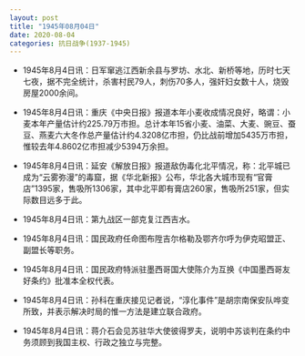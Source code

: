 ```yaml
---
layout: post
title: "1945年08月04日"
date: 2020-08-04
categories: 抗日战争(1937-1945)
---
```


<meta name="referrer" content="no-referrer" />

- 1945年8月4日讯：日军窜逃江西新余县与罗坊、水北、新桥等地，历时七天七夜，据不完全统计，杀害村民79人，刺伤70多人，强奸妇女数十人，烧毁房屋2000余间。 

- 1945年8月4日讯：重庆《中央日报》报道本年小麦收成情况良好，略谓：小麦本年产量估计约225.79万市担。总计本年15省小麦、油菜、大麦、豌豆、蚕豆、燕麦六大冬作总产量估计约4.3208亿市担，仍比战前增加5435万市担，惟较去年4.8602亿市担减少5394万余担。 

- 1945年8月4日讯：延安《解放日报》报道敌伪毒化北平情况，称：北平城已成为“云雾弥漫”的毒窟，据《华北新报》公布，华北各大城市现有“官膏店”1395家，售吸所1306家，其中北平即有膏店260家，售吸所251家，但实际数目远多于此。 

- 1945年8月4日讯：第九战区一部克复江西吉水。 

- 1945年8月4日讯：国民政府任命图布陞吉尔格勒及鄂齐尔呼为伊克昭盟正、副盟长等职务。 

- 1945年8月4日讯：国民政府特派驻墨西哥国大使陈介为互换《中国墨西哥友好条约》批准本全权代表。 

- 1945年8月4日讯：孙科在重庆接见记者说，“淳化事件”是胡宗南保安队哗变所致，并表示解决时局的惟一方法是建立联合政府。 

- 1945年8月4日讯：蒋介石会见苏驻华大使彼得罗夫，说明中苏谈判在条约中务须顾到我国主权、行政之独立与完整。 

